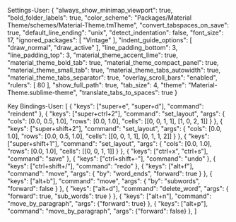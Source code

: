 Settings-User:
{
	"always_show_minimap_viewport": true,
	"bold_folder_labels": true,
	"color_scheme": "Packages/Material Theme/schemes/Material-Theme.tmTheme",
	"convert_tabspaces_on_save": true,
	"default_line_ending": "unix",
	"detect_indentation": false,
	"font_size": 17,
	"ignored_packages":
	[
		"Vintage"
	],
	"indent_guide_options":
	[
		"draw_normal",
		"draw_active"
	],
	"line_padding_bottom": 3,
	"line_padding_top": 3,
	"material_theme_accent_lime": true,
	"material_theme_bold_tab": true,
	"material_theme_compact_panel": true,
	"material_theme_small_tab": true,
	"material_theme_tabs_autowidth": true,
	"material_theme_tabs_separator": true,
	"overlay_scroll_bars": "enabled",
	"rulers":
	[
		80
	],
	"show_full_path": true,
	"tab_size": 4,
	"theme": "Material-Theme.sublime-theme",
	"translate_tabs_to_spaces": true
}





Key Bindings-User:
[ 
    { "keys": ["super+e", "super+d"], "command": "reindent" },
    {
        "keys": ["super+ctrl+2"],
        "command": "set_layout",
        "args": {
            "cols": [0.0, 0.5, 1.0],
            "rows": [0.0, 1.0],
            "cells": [[0, 0, 1, 1], [1, 0, 2, 1]]
        }
    },
    {
        "keys": ["super+shift+2"],
        "command": "set_layout",
        "args": {
            "cols": [0.0, 1.0],
            "rows": [0.0, 0.5, 1.0],
            "cells": [[0, 0, 1, 1], [0, 1, 1, 2]]
        }
    },
    {
        "keys": ["super+shift+1"],
        "command": "set_layout",
        "args": {
            "cols": [0.0, 1.0],
            "rows": [0.0, 1.0],
            "cells": [[0, 0, 1, 1]]
        }
    },
    { "keys": ["ctrl+x", "ctrl+s"], "command": "save" },
    { "keys": ["ctrl+shift+-"], "command": "undo" },
    { "keys": ["ctrl+shift+/"], "command": "redo" },
    { "keys": ["alt+f"], "command": "move", "args": { "by": "word_ends", "forward": true } },
    { "keys": ["alt+b"], "command": "move", "args": { "by": "subwords", "forward": false } },
    { "keys": ["alt+d"], "command": "delete_word", "args": { "forward": true, "sub_words": true } },
    { "keys": ["alt+n"], "command": "move_by_paragraph", "args": {"forward": true} },
    { "keys": ["alt+p"], "command": "move_by_paragraph", "args": {"forward": false} },
]

